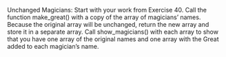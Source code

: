 Unchanged Magicians: Start with your work from Exercise 40. 
Call the function make_great() with a copy of the array of magicians’ names. 
Because the original array will be unchanged, return the new array and store it in a separate array. 
Call show_magicians() with each array to show that you have one array of the original names and one array with the Great added to each magician’s name.

